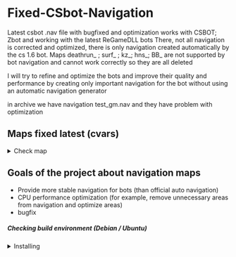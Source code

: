 # Fixed-CSbot-Navigation
Latest csbot .nav file with bugfixed and optimization
works with CSBOT; Zbot and working with the latest ReGameDLL bots
There, not all navigation is corrected and optimized, there is only navigation created automatically by the cs 1.6 bot.
Maps deathrun_ ; surf_ ; kz_; hns_; BB_ are not supported by bot navigation and cannot work correctly so they are all deleted

I will try to refine and optimize the bots and improve their quality and performance by creating only important navigation for the bot without using an automatic navigation generator


in archive we have navigation test_gm.nav and they have problem with optimization<br>

## Maps fixed latest (cvars)
<details>
<summary>Check map</summary>

| Map                               | Default size | fixed size | bugfix | Description |
| :--------------------------------- | :-----: | :-: | :----------: | :--------------------------------------------- |
| test_gm.nav                      | 6.80 MB autonav | still waiting | still waiting | still waiting |
| Total size navigations in archive | 2.06 GB autonav | 705 MB fixed | have small fix | removed more bad maps where impossible to fix it<br>removed deathrun_ ; surf_ ; kz_; hns_; BB_</br>|
</details>


## Goals of the project about navigation maps
<ul>
<li>Provide more stable navigation for bots (than official auto navigation)</li>
<li>CPU performance optimization (for example, remove unnecessary areas from navigation and optimize areas)</li>
<li>bugfix</li>
</ul>

##### Checking build environment (Debian / Ubuntu)

<details>
<summary>Installing</summary>

<ul>
<li>
Installing required by github full folder if you want
<pre>
download archive from github<br>
next step unpack to nav files on your cstrike steamapps\common\Half-Life\cstrike\maps
</pre>
  ![](https://github.com/MysticDeathProject/Fixed-CSbot-Navigation/blob/main/img/download_archive.png)
</li>
